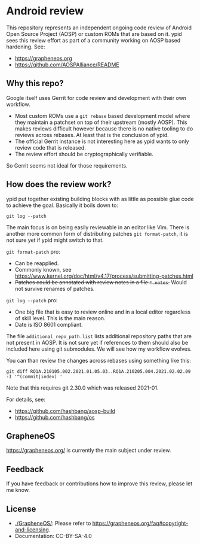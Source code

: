 <!--
SPDX-FileCopyrightText: 2021 Robin Schneider <ypid@riseup.net>

SPDX-License-Identifier: CC-BY-SA-4.0
-->

# Android review

This repository represents an independent ongoing code review of Android Open
Source Project (AOSP) or custom ROMs that are based on it.
ypid sees this review effort as part of a community working on AOSP based
hardening. See:

* https://grapheneos.org
* https://github.com/AOSPAlliance/README

## Why this repo?

Google itself uses Gerrit for code review and development with their own
workflow.

* Most custom ROMs use a `git rebase` based development model where they
  maintain a patchset on top of their upstream (mostly AOSP). This makes
  reviews difficult however because there is no native tooling to do reviews
  across rebases. At least that is the conclusion of ypid.
* The official Gerrit instance is not interesting here as ypid wants to only
  review code that is released.
* The review effort should be cryptographically verifiable.

So Gerrit seems not ideal for those requirements.

## How does the review work?

ypid put together existing building blocks with as little as possible glue code
to achieve the goal. Basically it boils down to:

```Shell
git log --patch
```

The main focus is on being easily reviewable in an editor like Vim. There is
another more common form of distributing patches `git format-patch`, it is not
sure yet if ypid might switch to that.

`git format-patch` pro:

* Can be reapplied.
* Commonly known, see https://www.kernel.org/doc/html/v4.17/process/submitting-patches.html
* ~~Patches could be annotated with review notes in a file `*.notes`.~~ Would not survive renames of patches.

`git log --patch` pro:

* One big file that is easy to review online and in a local editor regardless of skill level. This is the main reason.
* Date is ISO 8601 compliant.

The file `additional_repo_path.list` lists additional repository paths that are
not present in AOSP. It is not sure yet if references to them should also be
included here using git submodules. We will see how my workflow evolves.

You can than review the changes across rebases using something like this:

```Shell
git diff RQ1A.210105.002.2021.01.05.03..RQ1A.210205.004.2021.02.02.09 -I '^(commit|index) '
```

Note that this requires git 2.30.0 which was released 2021-01.

For details, see:

* https://github.com/hashbang/aosp-build
* https://github.com/hashbang/os

## GrapheneOS

https://grapheneos.org/ is currently the main subject under review.

## Feedback

If you have feedback or contributions how to improve this review, please let me
know.

## License

* [./GrapheneOS/](/GrapheneOS/): Please refer to https://grapheneos.org/faq#copyright-and-licensing.
* Documentation: CC-BY-SA-4.0
